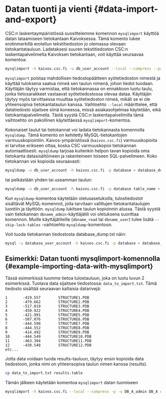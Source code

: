 # Datan tuonti ja vienti {#data-import-and-export}

CSC:n laskentaympäristössä suosittelemme komennon `mysqlimport` käyttöä datan lataamiseen tietokantaan Kaivoksessa. Tämä komento lukee erotinmerkillä erotellun tekstitiedoston jo olemassa olevaan tietokantatauluun. Ladataksesi suuren tekstitiedoston CSC:n laskentapalvelimelta Kaivoksen tietokantaan, voit käyttää seuraavaa komentoa:

```bash
mysqlimport -h kaivos.csc.fi -u db_user_account --local --compress --password database_name input_file.table
```

`mysqlimport` poistaa mahdollisen tiedostopäätteen syötetiedoston nimestä ja käyttää tuloksena saatua nimeä sen taulun nimenä, johon tiedot tuodaan. Käyttäjän täytyy varmistaa, että tietokannassa on ennakkoon luotu taulu, jonka tietosarakkeet vastaavat syötetiedostossa olevaa dataa. Käyttäjän täytyy myös tarvittaessa muuttaa syötetiedoston nimeä, mikäli se ei ole yhteensopiva tietokantataulun kanssa. Vaihtoehto `--local` määrittelee, että datatiedosto sijaitsee siinä koneessa, missä asiakasohjelmaa käytetään, eikä tietokantapalvelimella. Tästä syystä CSC:n laskentapalvelimilla tämä vaihtoehto on pakollinen käytettäessä `mysqlimport`-komentoa.

Kokonaiset taulut tai tietokannat voi ladata tietokannasta komennolla `mysqldump`. Tämä komento on kehitetty MySQL-tietokantojen varmuuskopiointiin. Kaivos-ympäristössä (`kaivos.csc.fi`) varmuuskopioita ei tarvitse erikseen ottaa, koska CSC varmuuskopioi tietokannan automaattisesti. `mysqldump` tarjoaa kuitenkin helpon tavan kopioida oma tietokanta datasisältöineen ja rakenteineen toiseen SQL-palvelimeen. Koko tietokannan voi kopioida seuraavasti:

```bash
mysqldump -u db_user_account -h kaivos.csc.fi -p database > database_dump.txt
```

tai pelkästään yhden tai useamman taulun:

```bash
mysqldump -u db_user_account -h kaivos.csc.fi -p database table_name > table_dump.txt
```

Kun `mysqldump`-komentoa käytetään oletusasetuksilla, tulostiedostot sisältävät MySQL-komennot, joita tarvitaan valittujen tietokantataulujen luontiin ja täyttöön. `mysqldump` lukitsee taulun kopioinnin alussa. Tästä syystä vain tietokannan `dbname_admin`-käyttäjätili voi oletuksena suorittaa komennon. Muille käyttäjätileille (`dbname_read` tai `dbname_user`) tulee lisätä `--skip-lock-tables` -vaihtoehto `mysqldump`-komentoon.

Voit tuoda tietokannan tiedostosta database_dump.txt näin:

```bash
mysql -u database_user_account -h kaivos.csc.fi -p database < database_dump.txt
```

## Esimerkki: Datan tuonti mysqlimport-komennolla {#example-importing-data-with-mysqlimport}

Tässä esimerkissä tuomme tietoa tulostauluun, joka on luotu luvun 2 esimerkissä. Tuotava data sijaitsee tiedostossa: `data_to_import.txt`. Tämä tiedosto sisältää seuraavan kaltaisia datarivejä:

```text
1       -419.557        STRUCTURE1.PDB
2       -479.662        STRUCTURE2.PDB
3       -517.019        STRUCTURE3.PDB
4       -450.922        STRUCTURE4.PDB
5       -421.991        STRUCTURE5.PDB
6       -507.076        STRUCTURE6.PDB
7       -444.598        STRUCTURE7.PDB
8       -444.552        STRUCTURE8.PDB
9       -414.492        STRUCTURE9.PDB
10      -444.549        STRUCTURE10.PDB
11      -463.394        STRUCTURE11.PDB
12      -430.548        STRUCTURE12.PDB
etc...
```

Jotta data voidaan tuoda results-tauluun, täytyy ensin kopioida data tiedostoon, jonka nimi on yhteensopiva taulun nimen kanssa (results).

```bash
cp data_to_import.txt results.table
```

Tämän jälkeen käytetään komentoa `mysqlimport` datan tuomiseen

```bash
mysqlimport -h kaivos.csc.fi --local --compress -p -u DB_A_admin DB_A results.table
```
